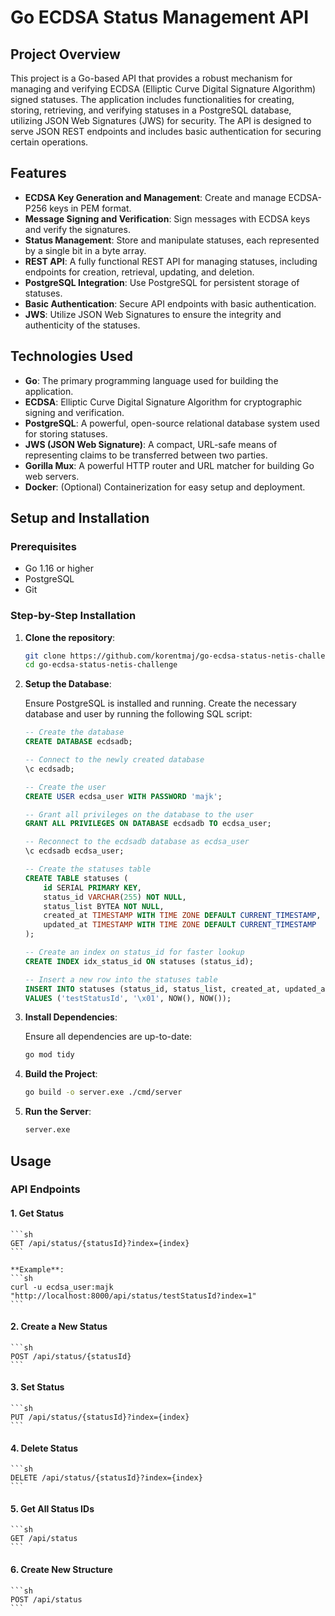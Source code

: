 # Go ECDSA Status Management API

## Project Overview

This project is a Go-based API that provides a robust mechanism for managing and verifying ECDSA (Elliptic Curve Digital Signature Algorithm) signed statuses. The application includes functionalities for creating, storing, retrieving, and verifying statuses in a PostgreSQL database, utilizing JSON Web Signatures (JWS) for security. The API is designed to serve JSON REST endpoints and includes basic authentication for securing certain operations.

## Features

- **ECDSA Key Generation and Management**: Create and manage ECDSA-P256 keys in PEM format.
- **Message Signing and Verification**: Sign messages with ECDSA keys and verify the signatures.
- **Status Management**: Store and manipulate statuses, each represented by a single bit in a byte array.
- **REST API**: A fully functional REST API for managing statuses, including endpoints for creation, retrieval, updating, and deletion.
- **PostgreSQL Integration**: Use PostgreSQL for persistent storage of statuses.
- **Basic Authentication**: Secure API endpoints with basic authentication.
- **JWS**: Utilize JSON Web Signatures to ensure the integrity and authenticity of the statuses.

## Technologies Used

- **Go**: The primary programming language used for building the application.
- **ECDSA**: Elliptic Curve Digital Signature Algorithm for cryptographic signing and verification.
- **PostgreSQL**: A powerful, open-source relational database system used for storing statuses.
- **JWS (JSON Web Signature)**: A compact, URL-safe means of representing claims to be transferred between two parties.
- **Gorilla Mux**: A powerful HTTP router and URL matcher for building Go web servers.
- **Docker**: (Optional) Containerization for easy setup and deployment.

## Setup and Installation

### Prerequisites

- Go 1.16 or higher
- PostgreSQL
- Git

### Step-by-Step Installation

1. **Clone the repository**:

    ```sh
    git clone https://github.com/korentmaj/go-ecdsa-status-netis-challenge.git
    cd go-ecdsa-status-netis-challenge
    ```

2. **Setup the Database**:

    Ensure PostgreSQL is installed and running. Create the necessary database and user by running the following SQL script:

    ```sql
    -- Create the database
    CREATE DATABASE ecdsadb;

    -- Connect to the newly created database
    \c ecdsadb;

    -- Create the user
    CREATE USER ecdsa_user WITH PASSWORD 'majk';

    -- Grant all privileges on the database to the user
    GRANT ALL PRIVILEGES ON DATABASE ecdsadb TO ecdsa_user;

    -- Reconnect to the ecdsadb database as ecdsa_user
    \c ecdsadb ecdsa_user;

    -- Create the statuses table
    CREATE TABLE statuses (
        id SERIAL PRIMARY KEY,
        status_id VARCHAR(255) NOT NULL,
        status_list BYTEA NOT NULL,
        created_at TIMESTAMP WITH TIME ZONE DEFAULT CURRENT_TIMESTAMP,
        updated_at TIMESTAMP WITH TIME ZONE DEFAULT CURRENT_TIMESTAMP
    );

    -- Create an index on status_id for faster lookup
    CREATE INDEX idx_status_id ON statuses (status_id);

    -- Insert a new row into the statuses table
    INSERT INTO statuses (status_id, status_list, created_at, updated_at)
    VALUES ('testStatusId', '\x01', NOW(), NOW());
    ```

3. **Install Dependencies**:

    Ensure all dependencies are up-to-date:

    ```sh
    go mod tidy
    ```

4. **Build the Project**:

    ```sh
    go build -o server.exe ./cmd/server
    ```

5. **Run the Server**:

    ```sh
    server.exe
    ```

## Usage

### API Endpoints

#### 1. **Get Status**

    ```sh
    GET /api/status/{statusId}?index={index}
    ```

    **Example**:
    ```sh
    curl -u ecdsa_user:majk "http://localhost:8000/api/status/testStatusId?index=1"
    ```

#### 2. **Create a New Status**

    ```sh
    POST /api/status/{statusId}
    ```

#### 3. **Set Status**

    ```sh
    PUT /api/status/{statusId}?index={index}
    ```

#### 4. **Delete Status**

    ```sh
    DELETE /api/status/{statusId}?index={index}
    ```

#### 5. **Get All Status IDs**

    ```sh
    GET /api/status
    ```

#### 6. **Create New Structure**

    ```sh
    POST /api/status
    ```

